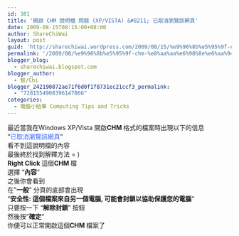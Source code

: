 ```yaml
---
id: 381
title: '開啟 CHM 說明檔 問題 (XP/VISTA) &#8211; 已取消瀏覽該網頁'
date: 2009-08-15T08:15:00+08:00
author: ShareChiWai
layout: post
guid: 'http://sharechiwai.wordpress.com/2009/08/15/%e9%96%8b%e5%95%9f-chm-%e8%aa%aa%e6%98%8e%e6%aa%94-%e5%95%8f%e9%a1%8c-xpvista-%e5%b7%b2%e5%8f%96%e6%b6%88%e7%80%8f%e8%a6%bd%e8%a9%b2%e7%b6%b2%e9%a0%81'
permalink: '/2009/08/%e9%96%8b%e5%95%9f-chm-%e8%aa%aa%e6%98%8e%e6%aa%94-%e5%95%8f%e9%a1%8c-xpvista-%e5%b7%b2%e5%8f%96%e6%b6%88%e7%80%8f%e8%a6%bd%e8%a9%b2%e7%b6%b2%e9%a0%81/'
blogger_blog:
  - sharechiwai.blogspot.com
blogger_author:
  - 智/Chi
blogger_242190872ae71f6d0f1f8731ec21ccf3_permalink:
  - "7281554908396147866"
categories:
  - 電腦小貼事 Computing Tips and Tricks
---
```

<div>
  最近當我在Windows XP/Vista 開啟<span style="font-weight:bold;">CHM </span>格式的檔案時出現以下的信息
</div>

<div>
  &#8220;<span style="color:rgb(51,102,255);">已取消瀏覽該網頁</span>&#8220;
</div>

<div>
  <a href="http://api.photoshop.com/home_453edadf42c44e2bba351fb5d2dfaeb1/adobe-px-assets/92977031f0c7454e82fcdb56dda86252"><img src="http://api.photoshop.com/home_453edadf42c44e2bba351fb5d2dfaeb1/adobe-px-assets/92977031f0c7454e82fcdb56dda86252" alt="" border="0" /></a>
</div>

<div>
</div>

<div>
  看不到這說明檔的內容
</div>

<div>
  最後終於找到解釋方法 = )
</div>

<div>
</div>

<div>
  <span style="font-weight:bold;">Right Click </span>這個<span style="font-weight:bold;">CHM </span>檔
</div>

<div>
  選擇 &#8220;<b>內容</b>&#8220;
</div>

<div>
  之後你會看到
</div>

<div>
  在&#8221;<b>一般</b>&#8221; 分頁的底部會出現
</div>

<div>
  <a href="http://api.photoshop.com/home_453edadf42c44e2bba351fb5d2dfaeb1/adobe-px-assets/2b6593dafbbe4e258955557e65a3b249"><img src="http://api.photoshop.com/home_453edadf42c44e2bba351fb5d2dfaeb1/adobe-px-assets/2b6593dafbbe4e258955557e65a3b249" alt="" border="0" /></a>
</div>

<div>
  &#8220;<b>安全性: 這個檔案來自另一個電腦, 可能會封鎖以協助保護您的電腦</b>&#8220;
</div>

<div>
  只要按一下 &#8220;<b>解除封鎖</b>&#8221; 按鈕
</div>

<div>
  然後按&#8221;<b>確定</b>&#8220;
</div>

<div>
</div>

<div>
  你便可以正常開啟這個<span style="font-weight:bold;">CHM </span>檔案了
</div>

<div>
  <a href="http://api.photoshop.com/home_453edadf42c44e2bba351fb5d2dfaeb1/adobe-px-assets/28dfe82a66a345d6a6d3a3d07a914b65"><img src="http://api.photoshop.com/home_453edadf42c44e2bba351fb5d2dfaeb1/adobe-px-assets/28dfe82a66a345d6a6d3a3d07a914b65" alt="" border="0" /></a>
</div>